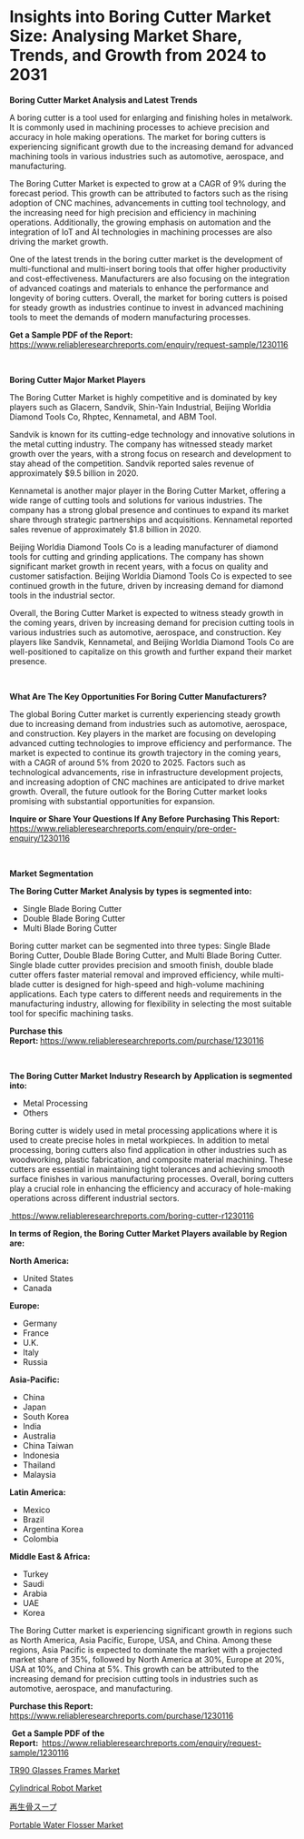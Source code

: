 <p><h1>Insights into Boring Cutter Market Size: Analysing Market Share, Trends, and Growth from 2024 to 2031</h1></p><p><strong>Boring Cutter Market Analysis and Latest Trends</strong></p>
<p><p>A boring cutter is a tool used for enlarging and finishing holes in metalwork. It is commonly used in machining processes to achieve precision and accuracy in hole making operations. The market for boring cutters is experiencing significant growth due to the increasing demand for advanced machining tools in various industries such as automotive, aerospace, and manufacturing.</p><p>The Boring Cutter Market is expected to grow at a CAGR of 9% during the forecast period. This growth can be attributed to factors such as the rising adoption of CNC machines, advancements in cutting tool technology, and the increasing need for high precision and efficiency in machining operations. Additionally, the growing emphasis on automation and the integration of IoT and AI technologies in machining processes are also driving the market growth.</p><p>One of the latest trends in the boring cutter market is the development of multi-functional and multi-insert boring tools that offer higher productivity and cost-effectiveness. Manufacturers are also focusing on the integration of advanced coatings and materials to enhance the performance and longevity of boring cutters. Overall, the market for boring cutters is poised for steady growth as industries continue to invest in advanced machining tools to meet the demands of modern manufacturing processes.</p></p>
<p><strong>Get a Sample PDF of the Report:&nbsp;</strong> <a href="https://www.reliableresearchreports.com/enquiry/request-sample/1230116">https://www.reliableresearchreports.com/enquiry/request-sample/1230116</a></p>
<p>&nbsp;</p>
<p><strong>Boring Cutter Major Market Players</strong></p>
<p><p>The Boring Cutter Market is highly competitive and is dominated by key players such as Glacern, Sandvik, Shin-Yain Industrial, Beijing Worldia Diamond Tools Co, Rhptec, Kennametal, and ABM Tool. </p><p>Sandvik is known for its cutting-edge technology and innovative solutions in the metal cutting industry. The company has witnessed steady market growth over the years, with a strong focus on research and development to stay ahead of the competition. Sandvik reported sales revenue of approximately $9.5 billion in 2020.</p><p>Kennametal is another major player in the Boring Cutter Market, offering a wide range of cutting tools and solutions for various industries. The company has a strong global presence and continues to expand its market share through strategic partnerships and acquisitions. Kennametal reported sales revenue of approximately $1.8 billion in 2020.</p><p>Beijing Worldia Diamond Tools Co is a leading manufacturer of diamond tools for cutting and grinding applications. The company has shown significant market growth in recent years, with a focus on quality and customer satisfaction. Beijing Worldia Diamond Tools Co is expected to see continued growth in the future, driven by increasing demand for diamond tools in the industrial sector.</p><p>Overall, the Boring Cutter Market is expected to witness steady growth in the coming years, driven by increasing demand for precision cutting tools in various industries such as automotive, aerospace, and construction. Key players like Sandvik, Kennametal, and Beijing Worldia Diamond Tools Co are well-positioned to capitalize on this growth and further expand their market presence.</p></p>
<p>&nbsp;</p>
<p><strong>What Are The Key Opportunities For Boring Cutter Manufacturers?</strong></p>
<p><p>The global Boring Cutter market is currently experiencing steady growth due to increasing demand from industries such as automotive, aerospace, and construction. Key players in the market are focusing on developing advanced cutting technologies to improve efficiency and performance. The market is expected to continue its growth trajectory in the coming years, with a CAGR of around 5% from 2020 to 2025. Factors such as technological advancements, rise in infrastructure development projects, and increasing adoption of CNC machines are anticipated to drive market growth. Overall, the future outlook for the Boring Cutter market looks promising with substantial opportunities for expansion.</p></p>
<p><strong>Inquire or Share Your Questions If Any Before Purchasing This Report:</strong> <a href="https://www.reliableresearchreports.com/enquiry/pre-order-enquiry/1230116">https://www.reliableresearchreports.com/enquiry/pre-order-enquiry/1230116</a></p>
<p>&nbsp;</p>
<p><strong>Market Segmentation</strong></p>
<p><strong>The Boring Cutter Market Analysis by types is segmented into:</strong></p>
<p><ul><li>Single Blade Boring Cutter</li><li>Double Blade Boring Cutter</li><li>Multi Blade Boring Cutter</li></ul></p>
<p><p>Boring cutter market can be segmented into three types: Single Blade Boring Cutter, Double Blade Boring Cutter, and Multi Blade Boring Cutter. Single blade cutter provides precision and smooth finish, double blade cutter offers faster material removal and improved efficiency, while multi-blade cutter is designed for high-speed and high-volume machining applications. Each type caters to different needs and requirements in the manufacturing industry, allowing for flexibility in selecting the most suitable tool for specific machining tasks.</p></p>
<p><strong>Purchase this Report:&nbsp;</strong><a href="https://www.reliableresearchreports.com/purchase/1230116">https://www.reliableresearchreports.com/purchase/1230116</a></p>
<p>&nbsp;</p>
<p><strong>The Boring Cutter Market Industry Research by Application is segmented into:</strong></p>
<p><ul><li>Metal Processing</li><li>Others</li></ul></p>
<p><p>Boring cutter is widely used in metal processing applications where it is used to create precise holes in metal workpieces. In addition to metal processing, boring cutters also find application in other industries such as woodworking, plastic fabrication, and composite material machining. These cutters are essential in maintaining tight tolerances and achieving smooth surface finishes in various manufacturing processes. Overall, boring cutters play a crucial role in enhancing the efficiency and accuracy of hole-making operations across different industrial sectors.</p></p>
<p><a href="https://www.reliableresearchreports.com/boring-cutter-r1230116">&nbsp;https://www.reliableresearchreports.com/boring-cutter-r1230116</a></p>
<p><strong>In terms of Region, the Boring Cutter Market Players available by Region are:</strong></p>
<p>
    <p> <strong> North America: </strong>
        <ul>
            <li>United States</li>
            <li>Canada</li>
        </ul>
        </p> 
    <p> <strong> Europe: </strong>
        <ul>
            <li>Germany</li>
            <li>France</li>
            <li>U.K.</li>
            <li>Italy</li>
            <li>Russia</li>
        </ul>
        </p> 
    <p> <strong> Asia-Pacific: </strong>
        <ul>
            <li>China</li>
            <li>Japan</li>
            <li>South Korea</li>
            <li>India</li>
            <li>Australia</li>
            <li>China Taiwan</li>
            <li>Indonesia</li>
            <li>Thailand</li>
            <li>Malaysia</li>
        </ul>
        </p> 
    <p> <strong> Latin America: </strong>
        <ul>
            <li>Mexico</li>
            <li>Brazil</li>
            <li>Argentina Korea</li>
            <li>Colombia</li>
        </ul>
        </p> 
    <p> <strong> Middle East & Africa: </strong>
        <ul>
            <li>Turkey</li>
            <li>Saudi</li>
            <li>Arabia</li>
            <li>UAE</li>
            <li>Korea</li>
        </ul>
    </p>
    </p>
<p><p>The Boring Cutter market is experiencing significant growth in regions such as North America, Asia Pacific, Europe, USA, and China. Among these regions, Asia Pacific is expected to dominate the market with a projected market share of 35%, followed by North America at 30%, Europe at 20%, USA at 10%, and China at 5%. This growth can be attributed to the increasing demand for precision cutting tools in industries such as automotive, aerospace, and manufacturing.</p></p>
<p><strong>Purchase this Report: </strong><a href="https://www.reliableresearchreports.com/purchase/1230116">https://www.reliableresearchreports.com/purchase/1230116</a></p>
<p>&nbsp;<strong>Get a Sample PDF of the Report:&nbsp;&nbsp;</strong><a href="https://www.reliableresearchreports.com/enquiry/request-sample/1230116">https://www.reliableresearchreports.com/enquiry/request-sample/1230116</a></p>
<p><strong></strong></p>
<p><p><a href="https://www.linkedin.com/pulse/tr90-glasses-frames-market-competitive-analysis-trends-forecast-tamuf?trackingId=rcZAQspyWY3WJRWNUcrccg%3D%3D">TR90 Glasses Frames Market</a></p><p><a href="https://github.com/RickHolmes3/Market-Research-Report-List-4/blob/main/cylindrical-robot-market.md">Cylindrical Robot Market</a></p><p><a href="https://github.com/cnnriuez22368/Market-Research-Report-List-1/blob/main/562003730833.md">再生骨スープ</a></p><p><a href="https://www.linkedin.com/pulse/portable-water-flosser-market-share-evolution-growth-iqzaf?trackingId=J%2FXbHJqgY5TkHOumrwoxEA%3D%3D">Portable Water Flosser Market</a></p></p>